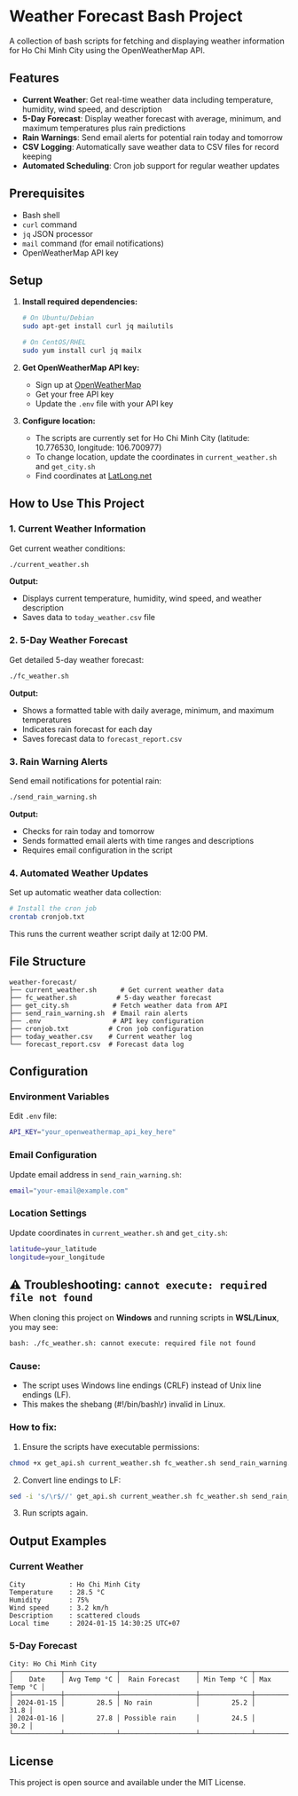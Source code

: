 # Weather Forecast Bash Project

A collection of bash scripts for fetching and displaying weather information for Ho Chi Minh City using the OpenWeatherMap API.

## Features

- **Current Weather**: Get real-time weather data including temperature, humidity, wind speed, and description
- **5-Day Forecast**: Display weather forecast with average, minimum, and maximum temperatures plus rain predictions
- **Rain Warnings**: Send email alerts for potential rain today and tomorrow
- **CSV Logging**: Automatically save weather data to CSV files for record keeping
- **Automated Scheduling**: Cron job support for regular weather updates

## Prerequisites

- Bash shell
- `curl` command
- `jq` JSON processor
- `mail` command (for email notifications)
- OpenWeatherMap API key

## Setup

1. **Install required dependencies:**
   ```bash
   # On Ubuntu/Debian
   sudo apt-get install curl jq mailutils

   # On CentOS/RHEL
   sudo yum install curl jq mailx
   ```

2. **Get OpenWeatherMap API key:**
   - Sign up at [OpenWeatherMap](https://openweathermap.org/api)
   - Get your free API key
   - Update the `.env` file with your API key

3. **Configure location:**
   - The scripts are currently set for Ho Chi Minh City (latitude: 10.776530, longitude: 106.700977)
   - To change location, update the coordinates in `current_weather.sh` and `get_city.sh`
   - Find coordinates at [LatLong.net](https://www.latlong.net/)

## How to Use This Project

### 1. Current Weather Information
Get current weather conditions:
```bash
./current_weather.sh
```
**Output:**
- Displays current temperature, humidity, wind speed, and weather description
- Saves data to `today_weather.csv` file

### 2. 5-Day Weather Forecast
Get detailed 5-day weather forecast:
```bash
./fc_weather.sh
```
**Output:**
- Shows a formatted table with daily average, minimum, and maximum temperatures
- Indicates rain forecast for each day
- Saves forecast data to `forecast_report.csv`

### 3. Rain Warning Alerts
Send email notifications for potential rain:
```bash
./send_rain_warning.sh
```
**Output:**
- Checks for rain today and tomorrow
- Sends formatted email alerts with time ranges and descriptions
- Requires email configuration in the script

### 4. Automated Weather Updates
Set up automatic weather data collection:
```bash
# Install the cron job
crontab cronjob.txt
```
This runs the current weather script daily at 12:00 PM.

## File Structure

```
weather-forecast/
├── current_weather.sh      # Get current weather data
├── fc_weather.sh          # 5-day weather forecast
├── get_city.sh           # Fetch weather data from API
├── send_rain_warning.sh  # Email rain alerts
├── .env                  # API key configuration
├── cronjob.txt          # Cron job configuration
├── today_weather.csv    # Current weather log
└── forecast_report.csv  # Forecast data log
```

## Configuration

### Environment Variables
Edit `.env` file:
```bash
API_KEY="your_openweathermap_api_key_here"
```

### Email Configuration
Update email address in `send_rain_warning.sh`:
```bash
email="your-email@example.com"
```

### Location Settings
Update coordinates in `current_weather.sh` and `get_city.sh`:
```bash
latitude=your_latitude
longitude=your_longitude
```

## ⚠️ Troubleshooting: `cannot execute: required file not found`

When cloning this project on **Windows** and running scripts in **WSL/Linux**, you may see:
```bash
bash: ./fc_weather.sh: cannot execute: required file not found
```

### Cause:

- The script uses Windows line endings (CRLF) instead of Unix line endings (LF).
- This makes the shebang (#!/bin/bash\r) invalid in Linux.

### How to fix:

1. Ensure the scripts have executable permissions:
```bash
chmod +x get_api.sh current_weather.sh fc_weather.sh send_rain_warning.sh
```
2. Convert line endings to LF:
```bash
sed -i 's/\r$//' get_api.sh current_weather.sh fc_weather.sh send_rain_warning.sh
```
3. Run scripts again.

## Output Examples

### Current Weather
```
City           : Ho Chi Minh City
Temperature    : 28.5 °C
Humidity       : 75%
Wind speed     : 3.2 km/h
Description    : scattered clouds
Local time     : 2024-01-15 14:30:25 UTC+07
```

### 5-Day Forecast
```
City: Ho Chi Minh City
┌────────────┬─────────────┬───────────────────┬─────────────┬─────────────┐
│    Date    │ Avg Temp °C │  Rain Forecast    │ Min Temp °C │ Max Temp °C │
├────────────┼─────────────┼───────────────────┼─────────────┼─────────────┤
│ 2024-01-15 │        28.5 │ No rain           │        25.2 │        31.8 │
│ 2024-01-16 │        27.8 │ Possible rain     │        24.5 │        30.2 │
└────────────┴─────────────┴───────────────────┴─────────────┴─────────────┘
```

## License

This project is open source and available under the MIT License.